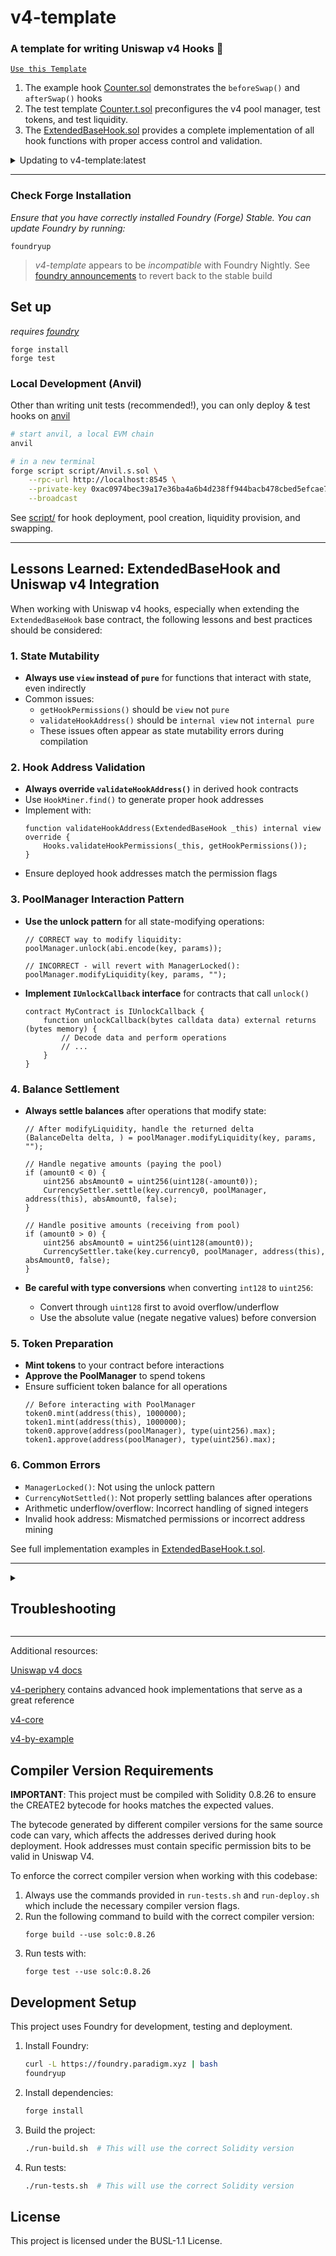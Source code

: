 # v4-template
### **A template for writing Uniswap v4 Hooks 🦄**

[`Use this Template`](https://github.com/uniswapfoundation/v4-template/generate)

1. The example hook [Counter.sol](src/Counter.sol) demonstrates the `beforeSwap()` and `afterSwap()` hooks
2. The test template [Counter.t.sol](test/Counter.t.sol) preconfigures the v4 pool manager, test tokens, and test liquidity.
3. The [ExtendedBaseHook.sol](src/base/ExtendedBaseHook.sol) provides a complete implementation of all hook functions with proper access control and validation.

<details>
<summary>Updating to v4-template:latest</summary>

This template is actively maintained -- you can update the v4 dependencies, scripts, and helpers: 
```bash
git remote add template https://github.com/uniswapfoundation/v4-template
git fetch template
git merge template/main <BRANCH> --allow-unrelated-histories
```

</details>

---

### Check Forge Installation
*Ensure that you have correctly installed Foundry (Forge) Stable. You can update Foundry by running:*

```
foundryup
```

> *v4-template* appears to be _incompatible_ with Foundry Nightly. See [foundry announcements](https://book.getfoundry.sh/announcements) to revert back to the stable build



## Set up

*requires [foundry](https://book.getfoundry.sh)*

```
forge install
forge test
```

### Local Development (Anvil)

Other than writing unit tests (recommended!), you can only deploy & test hooks on [anvil](https://book.getfoundry.sh/anvil/)

```bash
# start anvil, a local EVM chain
anvil

# in a new terminal
forge script script/Anvil.s.sol \
    --rpc-url http://localhost:8545 \
    --private-key 0xac0974bec39a17e36ba4a6b4d238ff944bacb478cbed5efcae784d7bf4f2ff80 \
    --broadcast
```

See [script/](script/) for hook deployment, pool creation, liquidity provision, and swapping.

---

## Lessons Learned: ExtendedBaseHook and Uniswap v4 Integration

When working with Uniswap v4 hooks, especially when extending the `ExtendedBaseHook` base contract, the following lessons and best practices should be considered:

### 1. State Mutability

- **Always use `view` instead of `pure`** for functions that interact with state, even indirectly
- Common issues:
  - `getHookPermissions()` should be `view` not `pure` 
  - `validateHookAddress()` should be `internal view` not `internal pure`
  - These issues often appear as state mutability errors during compilation

### 2. Hook Address Validation

- **Always override `validateHookAddress()`** in derived hook contracts
- Use `HookMiner.find()` to generate proper hook addresses
- Implement with:
  ```solidity
  function validateHookAddress(ExtendedBaseHook _this) internal view override {
      Hooks.validateHookPermissions(_this, getHookPermissions());
  }
  ```
- Ensure deployed hook addresses match the permission flags

### 3. PoolManager Interaction Pattern

- **Use the unlock pattern** for all state-modifying operations:
  ```solidity
  // CORRECT way to modify liquidity:
  poolManager.unlock(abi.encode(key, params));
  
  // INCORRECT - will revert with ManagerLocked():
  poolManager.modifyLiquidity(key, params, "");
  ```
  
- **Implement `IUnlockCallback` interface** for contracts that call `unlock()`
  ```solidity
  contract MyContract is IUnlockCallback {
      function unlockCallback(bytes calldata data) external returns (bytes memory) {
          // Decode data and perform operations
          // ...
      }
  }
  ```

### 4. Balance Settlement

- **Always settle balances** after operations that modify state:
  ```solidity
  // After modifyLiquidity, handle the returned delta
  (BalanceDelta delta, ) = poolManager.modifyLiquidity(key, params, "");
  
  // Handle negative amounts (paying the pool)
  if (amount0 < 0) {
      uint256 absAmount0 = uint256(uint128(-amount0));
      CurrencySettler.settle(key.currency0, poolManager, address(this), absAmount0, false);
  }
  
  // Handle positive amounts (receiving from pool)
  if (amount0 > 0) {
      uint256 absAmount0 = uint256(uint128(amount0));
      CurrencySettler.take(key.currency0, poolManager, address(this), absAmount0, false);
  }
  ```

- **Be careful with type conversions** when converting `int128` to `uint256`:
  - Convert through `uint128` first to avoid overflow/underflow
  - Use the absolute value (negate negative values) before conversion

### 5. Token Preparation

- **Mint tokens** to your contract before interactions
- **Approve the PoolManager** to spend tokens
- Ensure sufficient token balance for all operations
  ```solidity
  // Before interacting with PoolManager
  token0.mint(address(this), 1000000);
  token1.mint(address(this), 1000000);
  token0.approve(address(poolManager), type(uint256).max);
  token1.approve(address(poolManager), type(uint256).max);
  ```

### 6. Common Errors

- `ManagerLocked()`: Not using the unlock pattern
- `CurrencyNotSettled()`: Not properly settling balances after operations
- Arithmetic underflow/overflow: Incorrect handling of signed integers
- Invalid hook address: Mismatched permissions or incorrect address mining

See full implementation examples in [ExtendedBaseHook.t.sol](test/base/ExtendedBaseHook.t.sol).

---

<details>
<summary><h2>Troubleshooting</h2></summary>



### *Permission Denied*

When installing dependencies with `forge install`, Github may throw a `Permission Denied` error

Typically caused by missing Github SSH keys, and can be resolved by following the steps [here](https://docs.github.com/en/github/authenticating-to-github/connecting-to-github-with-ssh) 

Or [adding the keys to your ssh-agent](https://docs.github.com/en/authentication/connecting-to-github-with-ssh/generating-a-new-ssh-key-and-adding-it-to-the-ssh-agent#adding-your-ssh-key-to-the-ssh-agent), if you have already uploaded SSH keys

### Hook deployment failures

Hook deployment failures are caused by incorrect flags or incorrect salt mining

1. Verify the flags are in agreement:
    * `getHookCalls()` returns the correct flags
    * `flags` provided to `HookMiner.find(...)`
2. Verify salt mining is correct:
    * In **forge test**: the *deployer* for: `new Hook{salt: salt}(...)` and `HookMiner.find(deployer, ...)` are the same. This will be `address(this)`. If using `vm.prank`, the deployer will be the pranking address
    * In **forge script**: the deployer must be the CREATE2 Proxy: `0x4e59b44847b379578588920cA78FbF26c0B4956C`
        * If anvil does not have the CREATE2 deployer, your foundry may be out of date. You can update it with `foundryup`

</details>

---

Additional resources:

[Uniswap v4 docs](https://docs.uniswap.org/contracts/v4/overview)

[v4-periphery](https://github.com/uniswap/v4-periphery) contains advanced hook implementations that serve as a great reference

[v4-core](https://github.com/uniswap/v4-core)

[v4-by-example](https://v4-by-example.org)

## Compiler Version Requirements

**IMPORTANT**: This project must be compiled with Solidity 0.8.26 to ensure the CREATE2 bytecode for hooks matches the expected values.

The bytecode generated by different compiler versions for the same source code can vary, which affects the addresses derived during hook deployment. Hook addresses must contain specific permission bits to be valid in Uniswap V4.

To enforce the correct compiler version when working with this codebase:

1. Always use the commands provided in `run-tests.sh` and `run-deploy.sh` which include the necessary compiler version flags.
2. Run the following command to build with the correct compiler version:
   ```
   forge build --use solc:0.8.26
   ```
3. Run tests with:
   ```
   forge test --use solc:0.8.26
   ```

## Development Setup

This project uses Foundry for development, testing and deployment.

1. Install Foundry:
   ```bash
   curl -L https://foundry.paradigm.xyz | bash
   foundryup
   ```

2. Install dependencies:
   ```bash
   forge install
   ```
   
3. Build the project:
   ```bash
   ./run-build.sh  # This will use the correct Solidity version
   ```

4. Run tests:
   ```bash
   ./run-tests.sh  # This will use the correct Solidity version
   ```

## License

This project is licensed under the BUSL-1.1 License.

